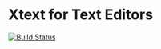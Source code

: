 # Xtext for Text Editors

[![Build Status](https://travis-ci.org/xtext/xtext-external-editors.svg?branch=master)](https://travis-ci.org/xtext/xtext-external-editors)
